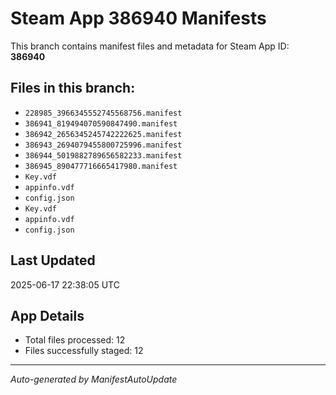 # Steam App 386940 Manifests

This branch contains manifest files and metadata for Steam App ID: **386940**

## Files in this branch:
- `228985_3966345552745568756.manifest`
- `386941_819494070590847490.manifest`
- `386942_2656345245742222625.manifest`
- `386943_2694079455800725996.manifest`
- `386944_5019882789656582233.manifest`
- `386945_890477716665417980.manifest`
- `Key.vdf`
- `appinfo.vdf`
- `config.json`
- `Key.vdf`
- `appinfo.vdf`
- `config.json`

## Last Updated
2025-06-17 22:38:05 UTC

## App Details
- Total files processed: 12
- Files successfully staged: 12

---
*Auto-generated by ManifestAutoUpdate*
